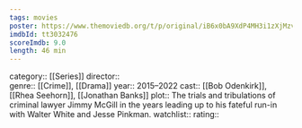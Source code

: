 ```yaml
---
tags: movies
poster: https://www.themoviedb.org/t/p/original/iB6x0bA9XdP4MH3i1zXjMzvTNSY.jpg
imdbId: tt3032476
scoreImdb: 9.0
length: 46 min
---
```


category:: [[Series]]
director::  
genre:: [[Crime]], [[Drama]]
year:: 2015–2022
cast:: [[Bob Odenkirk]], [[Rhea Seehorn]], [[Jonathan Banks]]
plot:: The trials and tribulations of criminal lawyer Jimmy McGill in the years leading up to his fateful run-in with Walter White and Jesse Pinkman.
watchlist::
rating::
